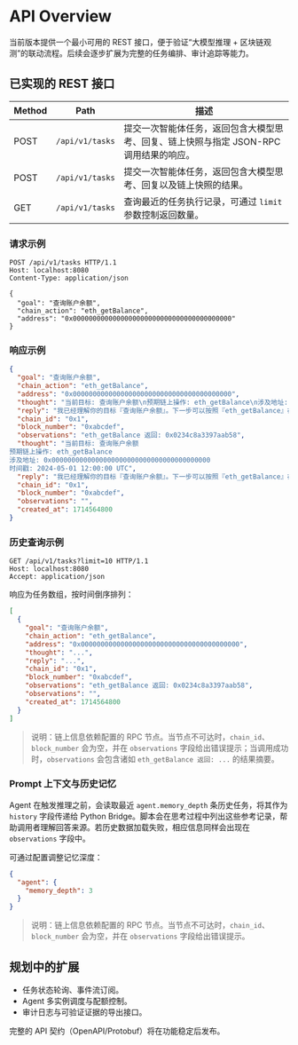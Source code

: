 # API Overview

当前版本提供一个最小可用的 REST 接口，便于验证“大模型推理 + 区块链观测”的联动流程。后续会逐步扩展为完整的任务编排、审计追踪等能力。

## 已实现的 REST 接口

| Method | Path | 描述 |
| --- | --- | --- |
| POST | `/api/v1/tasks` | 提交一次智能体任务，返回包含大模型思考、回复、链上快照与指定 JSON-RPC 调用结果的响应。 |
| POST | `/api/v1/tasks` | 提交一次智能体任务，返回包含大模型思考、回复以及链上快照的结果。 |
| GET | `/api/v1/tasks` | 查询最近的任务执行记录，可通过 `limit` 参数控制返回数量。 |

### 请求示例

```http
POST /api/v1/tasks HTTP/1.1
Host: localhost:8080
Content-Type: application/json

{
  "goal": "查询账户余额",
  "chain_action": "eth_getBalance",
  "address": "0x0000000000000000000000000000000000000000"
}
```

### 响应示例

```json
{
  "goal": "查询账户余额",
  "chain_action": "eth_getBalance",
  "address": "0x0000000000000000000000000000000000000000",
  "thought": "当前目标: 查询账户余额\n预期链上操作: eth_getBalance\n涉及地址: 0x0000000000000000000000000000000000000000\n时间戳: 2024-05-01 12:00:00 UTC",
  "reply": "我已经理解你的目标『查询账户余额』。下一步可以按照『eth_getBalance』在链上执行，并保持地址 0x0000000000000000000000000000000000000000 的安全。",
  "chain_id": "0x1",
  "block_number": "0xabcdef",
  "observations": "eth_getBalance 返回: 0x0234c8a3397aab58",
  "thought": "当前目标: 查询账户余额
预期链上操作: eth_getBalance
涉及地址: 0x0000000000000000000000000000000000000000
时间戳: 2024-05-01 12:00:00 UTC",
  "reply": "我已经理解你的目标『查询账户余额』。下一步可以按照『eth_getBalance』在链上执行，并保持地址 0x0000000000000000000000000000000000000000 的安全。",
  "chain_id": "0x1",
  "block_number": "0xabcdef",
  "observations": "",
  "created_at": 1714564800
}
```

### 历史查询示例

```http
GET /api/v1/tasks?limit=10 HTTP/1.1
Host: localhost:8080
Accept: application/json
```

响应为任务数组，按时间倒序排列：

```json
[
  {
    "goal": "查询账户余额",
    "chain_action": "eth_getBalance",
    "address": "0x0000000000000000000000000000000000000000",
    "thought": "...",
    "reply": "...",
    "chain_id": "0x1",
    "block_number": "0xabcdef",
    "observations": "eth_getBalance 返回: 0x0234c8a3397aab58",
    "observations": "",
    "created_at": 1714564800
  }
]
```

> 说明：链上信息依赖配置的 RPC 节点。当节点不可达时，`chain_id`、`block_number` 会为空，并在 `observations` 字段给出错误提示；当调用成功时，`observations` 会包含诸如 `eth_getBalance 返回: ...` 的结果摘要。

### Prompt 上下文与历史记忆

Agent 在触发推理之前，会读取最近 `agent.memory_depth` 条历史任务，将其作为 `history` 字段传递给 Python Bridge。脚本会在思考过程中列出这些参考记录，帮助调用者理解回答来源。若历史数据加载失败，相应信息同样会出现在 `observations` 字段中。

可通过配置调整记忆深度：

```json
{
  "agent": {
    "memory_depth": 3
  }
}
```
> 说明：链上信息依赖配置的 RPC 节点。当节点不可达时，`chain_id`、`block_number` 会为空，并在 `observations` 字段给出错误提示。

## 规划中的扩展

* 任务状态轮询、事件流订阅。
* Agent 多实例调度与配额控制。
* 审计日志与可验证证据的导出接口。

完整的 API 契约（OpenAPI/Protobuf）将在功能稳定后发布。
